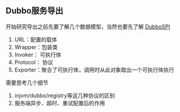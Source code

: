 ## Dubbo服务导出
开始研究导出之前先要了解几个数据模型，当然也要先了解 [DubboSPI](https://github.com/niushihao/morningglory/blob/master/dubbo/SPI.md)

1. URL：配置的载体
2. Wrapper：包装类
3. Invoker： 可执行体
4. Protocol： 协议
4. Exporter：聚合了可执行体，调用时从此对象取出一个可执行体执行

需要思考几个细节

1. injvm/dubbo/registry等这几种协议的区别
2. 服务端异步、超时、重试配置后的作用
